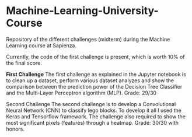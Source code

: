 # Machine-Learning-University-Course
Repository of the different challenges (midterm) during the Machine Learning course at Sapienza.

Currently, the code of the first challenge is present, which is worth 10% of the final score.

**First Challenge**
The first challenge as explained in the Jupyter notebook is to clean up a dataset, perform various dataset analyzes and show the comparison between the prediction power of the Decision Tree Classifier and the Multi-Layer Perceptron algorithm (MLP).
Grade: 29/30

Second Challenge
The second challenge is to develop a Convolutional Neural Network (CNN) to classify lego blocks. To develop it all I used the Keras and Tensorflow framework. The challenge also required to show the most significant pixels (features) through a heatmap.
Grade: 30/30 with honors.
